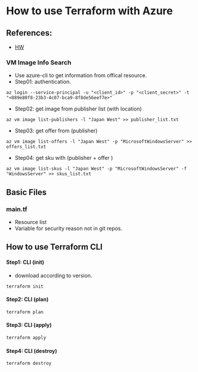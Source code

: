 # How to use Terraform with Azure

## References:
- [HW](https://docs.microsoft.com/zh-tw/azure/virtual-machines/windows/sizes)
### VM Image Info Search
- Use azure-cli to get information from offical resource.
- Step01: authentication.
```
az login --service-principal -u "<client_id>" -p "<client_secret>" -t "<089e80f8-23b3-4c07-bca9-8f8de56eef7e>"
```
- Step02: get image from publisher list (with location)
```
az vm image list-publishers -l "Japan West" >> publisher_list.txt
```
- Step03: get offer from (publisher)
```
az vm image list-offers -l "Japan West" -p "MicrosoftWindowsServer" >> offers_list.txt
```
- Step04: get sku with (publisher + offer )
```
az vm image list-skus -l "Japan West" -p "MicrosoftWindowsServer" -f "WindowsServer" >> skus_list.txt
```


## Basic Files

### main.tf
- Resource list
- Variable for security reason not in git repos.

## How to use Terraform CLI

#### Step1: CLI (init)
- download according to version.
```
terraform init
```
#### Step2: CLI (plan)
```
terraform plan
```

#### Step3: CLI (apply)
```
terraform apply
```

#### Step4: CLI (destroy)
```
terraform destroy
```
